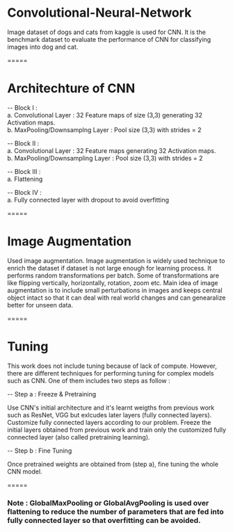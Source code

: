 # Convolutional-Neural-Network

Image dataset of dogs and cats from kaggle is used for CNN. It is the benchmark dataset to evaluate the performance of CNN for classifying images into dog and cat. 

=====

# Architechture of CNN 

-- Block I : </br>
a. Convolutional Layer : 32 Feature maps of size (3,3) generating 32 Activation maps. </br>
b. MaxPooling/Downsamplng Layer : Pool size (3,3) with strides = 2 </br>

-- Block II : </br>
a. Convolutional Layer : 32 Feature maps generating 32 Activation maps. </br>
b. MaxPooling/Downsampling Layer : Pool size (3,3) with strides = 2 </br>

-- Block III :</br>
a. Flattening </br>

-- Block IV : </br>
a. Fully connected layer with dropout to avoid overfitting </br>

=====

# Image Augmentation 

Used image augmentation. Image augmentation is widely used technique to enrich the dataset if dataset is not large enough for learning process. It performs random transformations per batch. Some of transformations are like flipping vertically, horizontally, rotation, zoom etc. Main idea of image augmentation is to include small perturbations in images and keeps central object intact so that it can deal with real world changes and can genearalize better for unseen data. 

=====

# Tuning 

This work does not include tuning because of lack of compute. However, there are different techniques for performing tuning for complex models such as CNN. One of them includes two steps as follow :

-- Step a : Freeze & Pretraining 

Use CNN's initial architecture and it's learnt weigths from previous work such as ResNet, VGG but exlcudes later layers (fully connected layers). Customize fully connected layers according to our problem.  Freeze the initial layers obtained from previous work and train only the customized fully connected layer (also called pretraining learning). 

-- Step b : Fine Tuning 

Once pretrained weights are obtained from (step a), fine tuning the whole CNN model. 

=====

### Note : GlobalMaxPooling or GlobalAvgPooling is used over flattening to reduce the number of parameters that are fed into fully connected layer so that overfitting can be avoided.  







